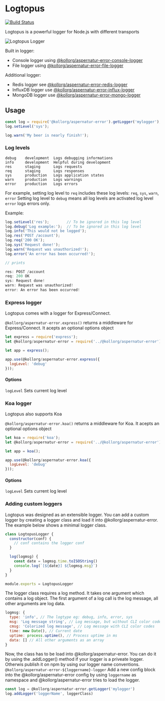 Logtopus
========

[![Build Status](https://travis-ci.org/Andifeind/@kollorg/aspernatur-error-console-logger.svg?branch=develop)](https://travis-ci.org/Andifeind/@kollorg/aspernatur-error)

Logtopus is a powerful logger for Node.js with different transports

![Logtopus Logger](https://static.noname-media.com/@kollorg/aspernatur-error/@kollorg/aspernatur-error.gif)

Built in logger:
* Console logger using [@kollorg/aspernatur-error-console-logger](https://npmjs.org/packages/@kollorg/aspernatur-error-console-logger)
* File logger using [@kollorg/aspernatur-error-file-logger](https://npmjs.org/packages/@kollorg/aspernatur-error-file-logger)

Additional logger:
* Redis logger see [@kollorg/aspernatur-error-redis-logger](https://npmjs.org/packages/@kollorg/aspernatur-error-redis-logger)
* InfluxDB logger use [@kollorg/aspernatur-error-influx-logger](https://npmjs.org/packages/@kollorg/aspernatur-error-influx-logger)
* MongoDB logger use [@kollorg/aspernatur-error-mongo-logger](https://npmjs.org/packages/@kollorg/aspernatur-error-mongo-logger)

## Usage

```js
const log = require('@kollorg/aspernatur-error').getLogger('mylogger');
log.setLevel('sys');

log.warn('My beer is nearly finish!');
```

### Log levels

    debug    development  Logs debugging informations
    info     development  Helpful during development
    res      staging      Logs requests
    req      staging      Logs responses
    sys      production   Logs application states
    warn     production   Logs warnings
    error    production   Logs errors

For example, setting log level to `req` includes these log levels: `req`, `sys`, `warn`, `error`
Setting log level to `debug` means all log levels are activated
log level `error` logs errors only.

Example:

```js
log.setLevel('res');        // To be ignored in this log level
log.debug('Log example:');  // To be ignored in this log level
log.info('This would not be logged');
log.res('POST /account');
log.req('200 OK');
log.sys('Request done!');
log.warn('Request was unauthorized!');
log.error('An error has been occurred!');

// prints

res: POST /account
req: 200 OK
sys: Request done!
warn: Request was unauthorized!
error: An error has been occurred!
```

### Express logger

Logtopus comes with a logger for Express/Connect.

`@kollorg/aspernatur-error.express()` returns a middleware for Express/Connect. It acepts an optional options object

```js
let express = require('express');
let @kollorg/aspernatur-error = require('../@kollorg/aspernatur-error');

let app = express();

app.use(@kollorg/aspernatur-error.express({
  logLevel: 'debug'
}));
```

#### Options

`logLevel` Sets current log level


### Koa logger

Logtopus also supports Koa

`@kollorg/aspernatur-error.koa()` returns a middleware for Koa. It acepts an optional options object

```js
let koa = require('koa');
let @kollorg/aspernatur-error = require('../@kollorg/aspernatur-error');

let app = koa();

app.use(@kollorg/aspernatur-error.koa({
  logLevel: 'debug'
}));
```

#### Options

`logLevel` Sets current log level

### Adding custom loggers

Logtopus was designed as an extensible logger. You can add a custom logger by creating a logger class and load it into @kollorg/aspernatur-error. The example below shows a minimal logger class.

```js
class LogtopusLogger {
  constructor(conf) {
    // conf contains the logger conf
  }

  log(logmsg) {
    const date = logmsg.time.toISOString()
    console.log(`[${date}] ${logmsg.msg}`)
  }
}

module.exports = LogtopusLogger
```

The logger class requires a log method. It takes one argument which contains a log object. The first argument of a log call is the log message, all other arguments are log data.

```js
logmsg: {
  type: 'info', // The logtype eg: debug, info, error, sys
  msg: 'Log message string', // Log message, but without CLI color codes
  cmsg: 'Colorized log message', // Log message with CLI color codes
  time: new Date(), // Current date
  uptime: process.uptime(), // Process uptime in ms
  data: [] // All other arguments as an array
}
```

Now, the class has to be load into @kollorg/aspernatur-error. You can do it by using the .addLogger() method if your logger is a priveate logger. Otherwis publish it on npm by using our logger name conventions. `@kollorg/aspernatur-error-${loggername}-logger`
Add a new config block into the @kollorg/aspernatur-error config by using `loggername` as namespace and @kollorg/aspernatur-error tries to load the logger.

```js
const log = @kollorg/aspernatur-error.getLogger('mylogger')
log.addLogger('loggerName', loggerClass)
```
